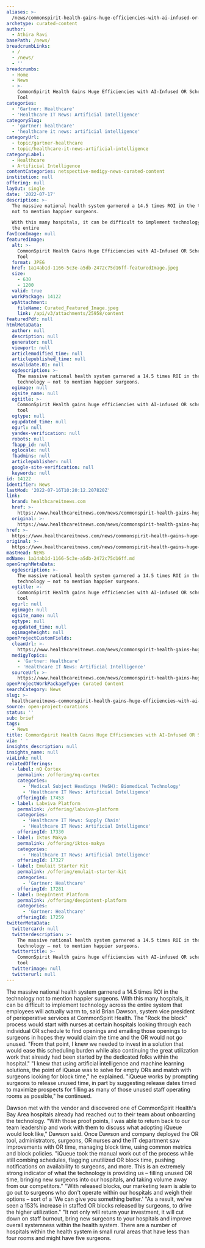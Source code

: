 ```yaml
---
aliases: >-
  /news/commonspirit-health-gains-huge-efficiencies-with-ai-infused-or-scheduling-tool
archetype: curated-content
author:
  - Athira Ravi
basePath: /news/
breadcrumbLinks:
  - /
  - /news/
  - ''
breadcrumbs:
  - Home
  - News
  - >-
    CommonSpirit Health Gains Huge Efficiencies with AI-Infused OR Scheduling
    Tool
categories:
  - 'Gartner: Healthcare'
  - 'Healthcare IT News: Artificial Intelligence'
categorySlug:
  - 'gartner: healthcare'
  - 'healthcare it news: artificial intelligence'
categoryUrl:
  - topic/gartner-healthcare
  - topic/healthcare-it-news-artificial-intelligence
categoryLabel:
  - Healthcare
  - Artificial Intelligence
contentCategories: netspective-medigy-news-curated-content
institution: null
offering: null
layOut: single
date: '2022-07-17'
description: >-
  The massive national health system garnered a 14.5 times ROI in the technology
  not to mention happier surgeons.

  With this many hospitals, it can be difficult to implement technology across
  the entire 
favIconImage: null
featuredImage:
  alt: >-
    CommonSpirit Health Gains Huge Efficiencies with AI-Infused OR Scheduling
    Tool
  format: JPEG
  href: 1a14ab1d-1166-5c3e-a5db-2472c75d16ff-featuredImage.jpeg
  size:
    - 630
    - 1200
  valid: true
  workPackage: 14122
  wpAttachment:
    fileName: Curated_Featured_Image.jpeg
    link: /api/v3/attachments/25958/content
featuredPdf: null
htmlMetaData:
  author: null
  description: null
  generator: null
  viewport: null
  articlemodified_time: null
  articlepublished_time: null
  msvalidate.01: null
  ogdescription: >-
    The massive national health system garnered a 14.5 times ROI in the
    technology – not to mention happier surgeons.
  ogimage: null
  ogsite_name: null
  ogtitle: >-
    CommonSpirit Health gains huge efficiencies with AI-infused OR scheduling
    tool
  ogtype: null
  ogupdated_time: null
  ogurl: null
  yandex-verification: null
  robots: null
  fbapp_id: null
  oglocale: null
  fbadmins: null
  articlepublisher: null
  google-site-verification: null
  keywords: null
id: 14122
identifier: News
lastMod: '2022-07-16T10:20:12.207820Z'
link:
  brand: healthcareitnews.com
  href: >-
    https://www.healthcareitnews.com/news/commonspirit-health-gains-huge-efficiencies-ai-infused-or-scheduling-tool
  original: >-
    https://www.healthcareitnews.com/news/commonspirit-health-gains-huge-efficiencies-ai-infused-or-scheduling-tool
href: >-
  https://www.healthcareitnews.com/news/commonspirit-health-gains-huge-efficiencies-ai-infused-or-scheduling-tool
original: >-
  https://www.healthcareitnews.com/news/commonspirit-health-gains-huge-efficiencies-ai-infused-or-scheduling-tool
mastHead: NEWS
mdName: 1a14ab1d-1166-5c3e-a5db-2472c75d16ff.md
openGraphMetaData:
  ogdescription: >-
    The massive national health system garnered a 14.5 times ROI in the
    technology – not to mention happier surgeons.
  ogtitle: >-
    CommonSpirit Health gains huge efficiencies with AI-infused OR scheduling
    tool
  ogurl: null
  ogimage: null
  ogsite_name: null
  ogtype: null
  ogupdated_time: null
  ogimageheight: null
openProjectCustomFields:
  cleanUrl: >-
    https://www.healthcareitnews.com/news/commonspirit-health-gains-huge-efficiencies-ai-infused-or-scheduling-tool
  medigyTopics:
    - 'Gartner: Healthcare'
    - 'Healthcare IT News: Artificial Intelligence'
  sourceUrl: >-
    https://www.healthcareitnews.com/news/commonspirit-health-gains-huge-efficiencies-ai-infused-or-scheduling-tool
openProjectWorkPackageType: Curated Content
searchCategory: News
slug: >-
  healthcareitnews-commonspirit-health-gains-huge-efficiencies-with-ai-infused-or-scheduling-tool
source: open-project-curations
status: ''
sub: brief
tags:
  - News
title: CommonSpirit Health Gains Huge Efficiencies with AI-Infused OR Scheduling Tool
via: ' '
insights_description: null
insights_name: null
viaLink: null
relatedOfferings:
  - label: nQ Cortex
    permalink: /offering/nq-cortex
    categories:
      - 'Medical Subject Headings (MeSH): Biomedical Technology'
      - 'Healthcare IT News: Artificial Intelligence'
    offeringId: 17453
  - label: Labviva Platform
    permalink: /offering/labviva-platform
    categories:
      - 'Healthcare IT News: Supply Chain'
      - 'Healthcare IT News: Artificial Intelligence'
    offeringId: 17330
  - label: Iktos Makya
    permalink: /offering/iktos-makya
    categories:
      - 'Healthcare IT News: Artificial Intelligence'
    offeringId: 17327
  - label: Emulait Starter Kit
    permalink: /offering/emulait-starter-kit
    categories:
      - 'Gartner: Healthcare'
    offeringId: 17281
  - label: DeepIntent Platform
    permalink: /offering/deepintent-platform
    categories:
      - 'Gartner: Healthcare'
    offeringId: 17259
twitterMetaData:
  twittercard: null
  twitterdescription: >-
    The massive national health system garnered a 14.5 times ROI in the
    technology – not to mention happier surgeons.
  twittertitle: >-
    CommonSpirit Health gains huge efficiencies with AI-infused OR scheduling
    tool
  twitterimage: null
  twitterurl: null
---
```

<p>The massive national health system garnered a 14.5 times ROI in the technology not to mention happier surgeons.
With this many hospitals, it can be difficult to implement technology across the entire system that employees will actually warm to, said Brian Dawson, system vice president of perioperative services at CommonSpirit Health.
The "Rock the block" process would start with nurses at certain hospitals looking through each individual OR schedule to find openings and emailing those openings to surgeons in hopes they would claim the time and the OR would not go unused.
"From that point, I knew we needed to invest in a solution that would ease this scheduling burden while also continuing the great utilization work that already had been started by the dedicated folks within the hospital."
"I knew that using artificial intelligence and machine learning solutions, the point of iQueue was to solve for empty ORs and match with surgeons looking for block time," he explained.
"iQueue works by prompting surgeons to release unused time, in part by suggesting release dates timed to maximize prospects for filling as many of those unused staff operating rooms as possible," he continued.
</p><p>Dawson met with the vendor and discovered one of CommonSpirit Health's Bay Area hospitals already had reached out to their team about onboarding the technology.
"With those proof points, I was able to return back to our team leadership and work with them to discuss what adopting iQueue would look like," Dawson said.
Once Dawson and company deployed the OR tool, administrators, surgeons, OR nurses and the IT department saw improvements with OR time, managing block time, using common metrics and block policies.
"iQueue took the manual work out of the process while still combing schedules, flagging unutilized OR block time, pushing notifications on availability to surgeons, and more.
This is an extremely strong indicator of what the technology is providing us – filling unused OR time, bringing new surgeons into our hospitals, and taking volume away from our competitors."
"With released blocks, our marketing team is able to go out to surgeons who don't operate within our hospitals and weigh their options – sort of a 'We can give you something better.'
"As a result, we've seen a 153% increase in staffed OR blocks released by surgeons, to drive the higher utilization."
"It not only will return your investment, it will cut down on staff burnout, bring new surgeons to your hospitals and improve overall systemness within the health system.
There are a number of hospitals within the health system in small rural areas that have less than four rooms and might have five surgeons.</p>